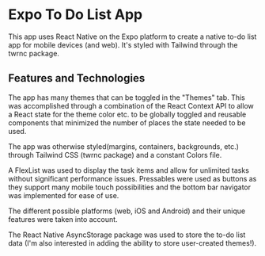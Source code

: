 # Expo To Do List App

This app uses React Native on the Expo platform to create a native to-do list app for mobile devices (and web). It's styled with Tailwind through the twrnc package.

## Features and Technologies

The app has many themes that can be toggled in the "Themes" tab. This was accomplished through a combination of the React Context API to allow a React state for the theme color etc. to be globally toggled and reusable components that minimized the number of places the state needed to be used. 

The app was otherwise styled(margins, containers, backgrounds, etc.) through Tailwind CSS (twrnc package) and a constant Colors file. 

A FlexList was used to display the task items and allow for unlimited tasks without significant performance issues. Pressables were used as buttons as they support many mobile touch possibilities and the bottom bar navigator was implemented for ease of use. 

The different possible platforms (web, iOS and Android) and their unique features were taken into account.

The React Native AsyncStorage package was used to store the to-do list data (I'm also interested in adding the ability to store user-created themes!).
